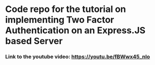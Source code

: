 # Code repo for the tutorial on implementing Two Factor Authentication on an Express.JS based Server

### Link to the youtube video: https://youtu.be/fBWwx45_nIo
